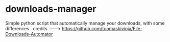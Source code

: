 # downloads-manager
Simple python script that automatically manage your downloads, with some differences .  credits ---> https://github.com/tuomaskivioja/File-Downloads-Automator
